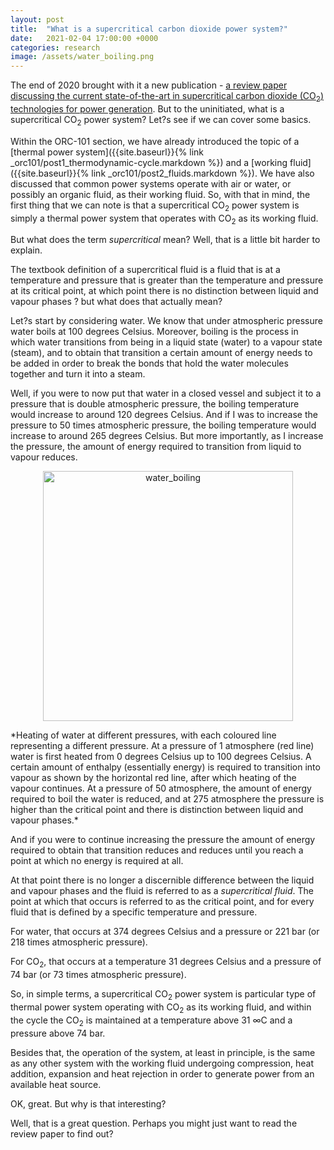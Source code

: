 ```yaml
---
layout: post
title:  "What is a supercritical carbon dioxide power system?"
date:   2021-02-04 17:00:00 +0000
categories: research
image: /assets/water_boiling.png
---
```

The end of 2020 brought with it a new publication - [a review paper discussing the current state-of-the-art in supercritical carbon dioxide (CO<sub>2</sub>) technologies for power generation](https://doi.org/10.1016/j.applthermaleng.2020.116447). But to the uninitiated, what is a supercritical CO<sub>2</sub> power system? Let?s see if we can cover some basics.

Within the ORC-101 section, we have already introduced the topic of a [thermal power system]({{site.baseurl}}{% link _orc101/post1_thermodynamic-cycle.markdown %}) and a [working fluid]({{site.baseurl}}{% link _orc101/post2_fluids.markdown %}). We have also discussed that common power systems operate with air or water, or possibly an organic fluid, as their working fluid. So, with that in mind, the first thing that we can note is that a supercritical CO<sub>2</sub> power system is simply a thermal power system that operates with CO<sub>2</sub> as its working fluid.

But what does the term *supercritical* mean? Well, that is a little bit harder to explain.

The textbook definition of a supercritical fluid is a fluid that is at a temperature and pressure that is greater than the temperature and pressure at its critical point, at which point there is no distinction between liquid and vapour phases ? but what does that actually mean?

Let?s start by considering water. We know that under atmospheric pressure water boils at 100 degrees Celsius. Moreover, boiling is the process in which water transitions from being in a liquid state (water) to a vapour state (steam), and to obtain that transition a certain amount of energy needs to be added in order to break the bonds that hold the water molecules together and turn it into a steam.

Well, if you were to now put that water in a closed vessel and subject it to a pressure that is double atmospheric pressure, the boiling temperature would increase to around 120 degrees Celsius. And if I was to increase the pressure to 50 times atmospheric pressure, the boiling temperature would increase to around 265 degrees Celsius. But more importantly, as I increase the pressure, the amount of energy required to transition from liquid to vapour reduces.

<p></p>
<div style="text-align:center">
	<img src="{{site.baseurl}}/assets/water_boiling.png" alt="water_boiling" style="width:400px;" />
</div>
<p></p>
*Heating of water at different pressures, with each coloured line representing a different pressure. At a pressure of 1 atmosphere (red line) water is first heated from 0 degrees Celsius up to 100 degrees Celsius. A certain amount of enthalpy (essentially energy) is required to transition into vapour as shown by the horizontal red line, after which heating of the vapour continues. At a pressure of 50 atmosphere, the amount of energy required to boil the water is reduced, and at 275 atmosphere the pressure is higher than the critical point and there is distinction between liquid and vapour phases.*

And if you were to continue increasing the pressure the amount of energy required to obtain that transition reduces and reduces until you reach a point at which no energy is required at all.

At that point there is no longer a discernible difference between the liquid and vapour phases and the fluid is referred to as a *supercritical fluid*. The point at which that occurs is referred to as the critical point, and for every fluid that is defined by a specific temperature and pressure. 

For water, that occurs at 374 degrees Celsius and a pressure or 221 bar (or 218 times atmospheric pressure). 

For CO<sub>2</sub>, that occurs at a temperature 31 degrees Celsius and a pressure of 74 bar (or 73 times atmospheric pressure).

So, in simple terms, a supercritical CO<sub>2</sub> power system is particular type of thermal power system operating with CO<sub>2</sub>  as its working fluid, and within the cycle the CO<sub>2</sub> is maintained at a temperature above 31 ∞C and a pressure above 74 bar.

Besides that, the operation of the system, at least in principle, is the same as any other system with the working fluid undergoing compression, heat addition, expansion and heat rejection in order to generate power from an available heat source.

OK, great. But why is that interesting?

Well, that is a great question. Perhaps you might just want to read the review paper to find out?